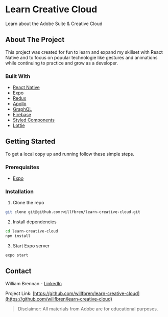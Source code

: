 # Learn Creative Cloud
Learn about the Adobe Suite & Creative Cloud
<br/>

<!-- ABOUT THE PROJECT -->
## About The Project

This project was created for fun to learn and expand my skillset with React Native and to focus on popular technologie like gestures and animations while continuing to practice and grow as a developer.

### Built With

* [React Native](https://reactnative.dev/)
* [Expo](https://expo.io/)
* [Redux](https://redux.js.org/)
* [Apollo](https://www.apollographql.com/)
* [GraphQL](https://graphql.org/)
* [Firebase](https://firebase.google.com/)
* [Styled Components](https://styled-components.com/)
* [Lottie](https://airbnb.design/lottie/)

<!-- GETTING STARTED -->
## Getting Started

To get a local copy up and running follow these simple steps.

### Prerequisites

* [Expo](https://expo.io/)


### Installation

1. Clone the repo
```sh
git clone git@github.com:willfbren/learn-creative-cloud.git
```
2. Install dependencies
```sh
cd learn-creative-cloud
npm install
```
3. Start Expo server
```sh
expo start
```

## Contact

William Brennan - [LinkedIn](https://www.linkedin.com/in/willfbren/) 

Project Link: [https://github.com/willfbren/learn-creative-cloud](https://github.com/willfbren/learn-creative-cloud)

> Disclaimer: All materials from Adobe are for educational purposes. 